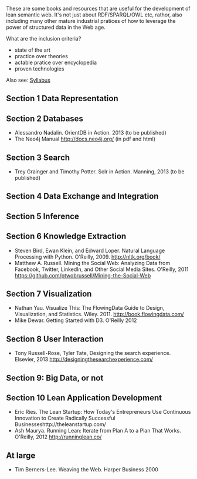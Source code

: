 These are some books and resources that are useful for the development of lean semantic web. It's not just about RDF/SPARQL/OWL etc, rathor, also including many other mature industrial pratices of how to leverage the power of structured data in the Web age.

What are the inclusion criteria?
* state of the art
* practice over theories
* actable pratice over encyclopedia
* proven technologies

Also see: [Syllabus](/Syllabus.md/)

## Section 1 Data Representation

## Section 2 Databases

* Alessandro Nadalin. OrientDB in Action. 2013 (to be published)
* The Neo4j Manual http://docs.neo4j.org/ (in pdf and html)

## Section 3 Search

* Trey Grainger and Timothy Potter. Solr in Action. Manning, 2013 (to be published)

## Section 4 Data Exchange and Integration

## Section 5 Inference

## Section 6 Knowledge Extraction

* Steven Bird, Ewan Klein, and Edward Loper. Natural Language Processing with Python. O'Reilly, 2009. http://nltk.org/book/
* Matthew A. Russell. Mining the Social Web: Analyzing Data from Facebook, Twitter, LinkedIn, and Other Social Media Sites. O'Reilly, 2011 https://github.com/ptwobrussell/Mining-the-Social-Web

## Section 7 Visualization

* Nathan Yau. Visualize This: The FlowingData Guide to Design, Visualization, and Statistics. Wiley. 2011. http://book.flowingdata.com/
* Mike Dewar. Getting Started with D3.  O'Reilly 2012


## Section 8 User Interaction

* Tony Russell-Rose, Tyler Tate, Designing the search experience. Elsevier, 2013 http://designingthesearchexperience.com/

## Section 9: Big Data, or not

## Section 10 Lean Application Development 

* Eric Ries. The Lean Startup: How Today's Entrepreneurs Use Continuous Innovation to Create Radically Successful Businesseshttp://theleanstartup.com/
* Ash Maurya. Running Lean: Iterate from Plan A to a Plan That Works. O'Reilly, 2012 http://runninglean.co/

## At large

* Tim Berners-Lee. Weaving the Web. Harper Business 2000
